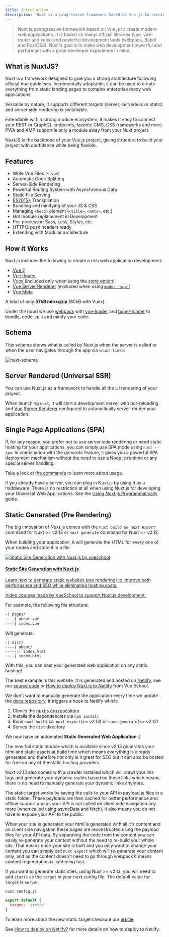 ```yaml
---
title: Introduction
description: "Nuxt is a progressive framework based on Vue.js to create modern web applications. It is based on Vue.js official libraries (vue, vue-router and vuex) and powerful development tools (webpack, Babel and PostCSS)."
---
```


> Nuxt is a progressive framework based on Vue.js to create modern web applications. It is based on Vue.js official libraries (vue, vue-router and vuex) and powerful development tools (webpack, Babel and PostCSS). Nuxt's goal is to make web development powerful and performant with a great developer experience in mind.

## What is NuxtJS?

Nuxt is a framework designed to give you a strong architecture following official Vue guidelines. Incrementally adoptable, it can be used to create everything from static landing pages to complex enterprise ready web applications.

Versatile by nature, it supports different targets (server, serverless or static) and server side rendering is switchable.

Extendable with a strong module ecosystem, it makes it easy to connect your REST or GraphQL endpoints, favorite CMS, CSS frameworks and more. PWA and AMP support is only a module away from your Nuxt project.

NuxtJS is the backbone of your Vue.js project, giving structure to build your project with confidence while being flexible.

## Features

- Write Vue Files (`*.vue`)
- Automatic Code Splitting
- Server-Side Rendering
- Powerful Routing System with Asynchronous Data
- Static File Serving
- [ES2015+](https://babeljs.io/docs/en/learn/) Transpilation
- Bundling and minifying of your JS & CSS
- Managing `<head>` element (`<title>`, `<meta>`, etc.)
- Hot module replacement in Development
- Pre-processor: Sass, Less, Stylus, etc.
- HTTP/2 push headers ready
- Extending with Modular architecture

## How it Works

Nuxt.js includes the following to create a rich web application development:

- [Vue 2](https://vuejs.org/)
- [Vue Router](https://router.vuejs.org/en/)
- [Vuex](https://vuex.vuejs.org/en/) (included only when using the [store option](/guide/vuex-store))
- [Vue Server Renderer](https://ssr.vuejs.org/en/) (excluded when using [`mode: 'spa'`](/api/configuration-mode))
- [Vue Meta](https://github.com/nuxt/vue-meta)

A total of only **57kB min+gzip** (60kB with Vuex).

<div class="Alert">

Under the hood we use [webpack](https://github.com/webpack/webpack) with [vue-loader](https://github.com/vuejs/vue-loader) and [babel-loader](https://github.com/babel/babel-loader) to bundle, code-split and minify your code.

</div>

## Schema

This schema shows what is called by Nuxt.js when the server is called or when the user navigates through the app via `<nuxt-link>`:

![nuxt-schema](/nuxt-schema.svg)

## Server Rendered (Universal SSR)

You can use Nuxt.js as a framework to handle all the UI rendering of your project.

When launching `nuxt`, it will start a development server with hot-reloading and [Vue Server Renderer](https://ssr.vuejs.org/en/) configured to automatically server-render your application.

## Single Page Applications (SPA)

If, for any reason, you prefer not to use server side rendering or need static hosting for your applications, you can simply use SPA mode using `nuxt --spa`. In combination with the *generate* feature, it gives you a powerful SPA deployment mechanism without the need to use a Node.js runtime or any special server handling.

Take a look at [the commands](/guide/commands) to learn more about usage.

If you already have a server, you can plug in Nuxt.js by using it as a middleware. There is no restriction at all when using Nuxt.js for developing your Universal Web Applications. See the [Using Nuxt.js Programmatically](/api/nuxt) guide.

## Static Generated (Pre Rendering)

The big innovation of Nuxt.js comes with the  `nuxt build && nuxt export` command for Nuxt >= v2.13 or `nuxt generate` command for Nuxt <= v2.12.

When building your application, it will generate the HTML for every one of your routes and store it in a file.

<div>
  <a href="https://vueschool.io/courses/static-site-generation-with-nuxtjs?friend=nuxt" target="_blank" class="Promote">
    <img src="/static-site-generation-with-nuxtjs.png" alt="Static Site Generation with Nuxt.js by vueschool"/>
    <div class="Promote__Content">
      <h4 class="Promote__Content__Title">Static Site Generation with Nuxt.js</h4>
      <p class="Promote__Content__Description">Learn how to generate static websites (pre rendering) to improve both performance and SEO while eliminating hosting costs.</p>
      <p class="Promote__Content__Signature">Video courses made by VueSchool to support Nuxt.js development.</p>
    </div>
  </a>
</div>

For example, the following file structure:

```bash
-| pages/
----| about.vue
----| index.vue
```

Will generate:

```
-| dist/
----| about/
------| index.html
----| index.html
```

With this, you can host your generated web application on any static hosting!

The best example is this website. It is generated and hosted on [Netlify](https://www.netlify.com), see our [source code](https://github.com/nuxt/nuxtjs.org) or [How to deploy Nuxt.js to Netlify](https://vueschool.io/lessons/how-to-deploy-nuxtjs-to-netlify?friend=nuxt) from Vue School.

We don't want to manually generate the application every time we update the [docs repository](https://github.com/nuxt/docs), it triggers a hook to Netlify which:

1. Clones the [nuxtjs.org repository](https://github.com/nuxt/nuxtjs.org)
2. Installs the dependencies via `npm install`
3. Runs `nuxt build && nuxt export`(>= v2.13) or `nuxt generate`(<= v2.12)
4. Serves the `dist` directory

We now have an automated **Static Generated Web Application** :)

The new full static module which is available since v2.13 generates your html and static assets at build time which means everything is already generated and therefore not only is it great for SEO but it can also be hosted for free on any of the static hosting providers. 

Nuxt v2.13 also comes with a crawler installed which will crawl your link tags and generate your dynamic routes based on these links which means there is no need to manually generate your dynamic links anymore.

The static target works by saving the calls to your API in payload.js files in a static folder. These payloads are then cached for better performance and offline support and as your API is not called on client side navigation any more (when called using asyncData and fetch), it also means you do not have to expose your API to the public. 

When your site is generated your html is generated with all it's content and on client side navigation these pages are reconstructed using the payload files for your API data. By separating the code from the content you can easily re-generate your content without the need to re-build your whole site. That means once your site is built and you only want to change your content you can simply call `nuxt export` which will re-generate your content only, and as the content doesn't need to go through webpack it means content regeneration is lightening fast. 

If you want to generate static sties, using Nuxt >= v2.13, you will need to add `static` as the `target` in your nuxt.config file. The default value for `target` is `server`.

`nuxt.config.js`
```js
export default {
  target: 'static'
}
```
To learn more about the new static target checkout our [article](/blog/going-full-static)

<div class="Alert">

See [How to deploy on Netlify?](/faq/netlify-deployment) for more details on how to deploy to Netlify.

</div>
